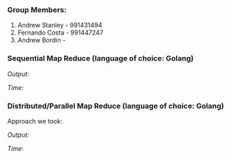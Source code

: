 ### Group Members:

1. Andrew Stanley - 991431494
2. Fernando Costa - 991447247
3. Andrew Bordin -

### Sequential Map Reduce (language of choice: Golang)

*Output:*

*Time:*

### Distributed/Parallel Map Reduce (language of choice: Golang)

Approach we took:

*Output:*

*Time:*

